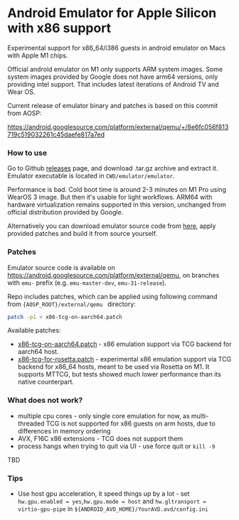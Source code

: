 # Android Emulator for Apple Silicon with x86 support

Experimental support for x86_64/i386 guests in android emulator on Macs with Apple M1 chips.

Official android emulator on M1 only supports ARM system images. Some system images provided by Google does not have arm64 versions, only providing intel support. That includes latest iterations of Android TV and Wear OS. 

Current release of emulator binary and patches is based on this commit from AOSP:

https://android.googlesource.com/platform/external/qemu/+/8e6fc056f813719c519032261c45daefe817a7ed

### How to use 

Go to Github [releases](https://github.com/fredyshox/android-emulator-m1-x86/releases) page, and download .tar.gz archive and extract it. Emulator executable is located in `CWD/emulator/emulator`.

Performance is bad. Cold boot time is around 2-3 minutes on M1 Pro using WearOS 3 image. But then it's usable for light workflows. ARM64 with hardware virtualization remains supported in this version, unchanged from official distribution provided by Google.

Alternatively you can download emulator source code from [here](https://source.android.com/setup/build/downloading), apply provided patches and build it from source yourself.

### Patches 

Emulator source code is available on https://android.googlesource.com/platform/external/qemu, on branches with `emu-` prefix (e.g. `emu-master-dev`, `emu-31-release`).

Repo includes patches, which can be applied using following command from `{AOSP_ROOT}/external/qemu ` directory:

```sh
patch -p1 < x86-tcg-on-aarch64.patch 
```

Available patches:

* [x86-tcg-on-aarch64.patch](./x86-tcg-on-aarch64.patch) - x86 emulation support via TCG backend for aarch64 host.
* [x86-tcg-for-rosetta.patch](./x86-tcg-for-rosetta.patch) - experimental x86 emulation support via TCG backend for x86_64 hosts, meant to be used via Rosetta on M1. It supports MTTCG, but tests showed much lower performance than its native counterpart.

### What does not work?

* multiple cpu cores - only single core emulation for now, as multi-threaded TCG is not supported for x86 guests on arm hosts, due to differences in memory ordering
* AVX, F16C x86 extensions - TCG does not support them
* process hangs when trying to quit via UI - use force quit or `kill -9` 

TBD

### Tips 

* Use host gpu acceleration, it speed things up by a lot - set `hw.gpu.enabled = yes`,`hw.gpu.mode = host` and `hw.gltransport = virtio-gpu-pipe` in `${ANDROID_AVD_HOME}/YourAVD.avd/config.ini`

